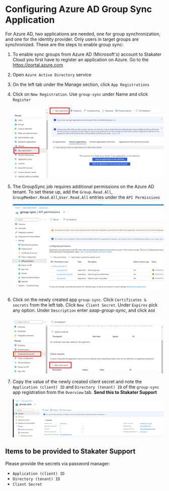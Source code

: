 # Configuring Azure AD Group Sync Application

For Azure AD, two applications are needed, one for group synchronization, and one for the identity provider. Only users in target groups are synchronized. These are the steps to enable group sync:

1. To enable sync groups from Azure AD (Microsoft's) account to Stakater Cloud you first have to register an application on Azure. Go to the <https://portal.azure.com>
1. Open `Azure Active Directory` service
1. On the left tab under the Manage section, click `App Registrations`
1. Click on `New Registration`. Use `group-sync` under Name and click `Register`

    ![Azure AD](images/azure-ad.png)

1. The GroupSync job requires additional permissions on the Azure AD tenant. To set these up, add the `Group.Read.All`, `GroupMember.Read.All`,`User.Read.All` entries under the `API Permissions`

    ![Azure App API Permissions](images/azure-permissions-group-sync.png)

1. Click on the newly created app `group-sync`. Click `Certificates & secrets` from the left tab. Click `New Client Secret`. Under `Expires` pick any option. Under `Description` enter *saap-group-sync*, and click `Add`

    ![Certificates and Secrets](images/azure-ad-certificates-secrets.png)

1. Copy the value of the newly created client secret and note the  `Application (client) ID` and `Directory (tenant) ID` of the `group-sync` app registration from the `Overview` tab. **Send this to Stakater Support**

    ![Client-Tenant-ID](images/azure-ad-clientid-tenantid.png)

## Items to be provided to Stakater Support

Please provide the secrets via password manager:

- `Application (client) ID`
- `Directory (tenant) ID`
- `Client Secret`
